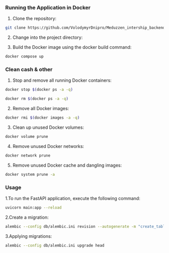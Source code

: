 
### Running the Application in Docker

1. Clone the repository:
```bash
git clone https://github.com/VolodymyrDnipro/Meduzzen_intership_backend.git
``` 

2. Change into the project directory:

3. Build the Docker image using the docker build command:
```bash
docker compose up
```
### Clean cash & other
1. Stop and remove all running Docker containers:
```bash
docker stop $(docker ps -a -q)
```
```bash
docker rm $(docker ps -a -q)
```
2. Remove all Docker images:
```bash
docker rmi $(docker images -a -q)
```
3. Clean up unused Docker volumes:
```bash
docker volume prune
```
4. Remove unused Docker networks:
```bash
docker network prune
```
5. Remove unused Docker cache and dangling images:
```bash
docker system prune -a
```

### Usage

1.To run the FastAPI application, execute the following command:
```bash
uvicorn main:app --reload
```
2.Create a migration:
```bash
alembic --config db/alembic.ini revision --autogenerate -m "create_table"
```
3.Applying migrations:
```bash
alembic --config db/alembic.ini upgrade head
```